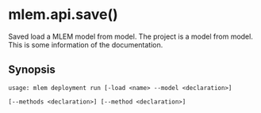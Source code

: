 # mlem.api.save()

Saved load a MLEM model from model. The project is a model from model. This is
some information of the documentation.

## Synopsis

```usage
usage: mlem deployment run [-load <name> --model <declaration>]
                                                                     [--methods <declaration>] [--method <declaration>]
                                                                                                                                                                                                                                                                                                                                                                                                                                                                                                                                                                                                                                                                                